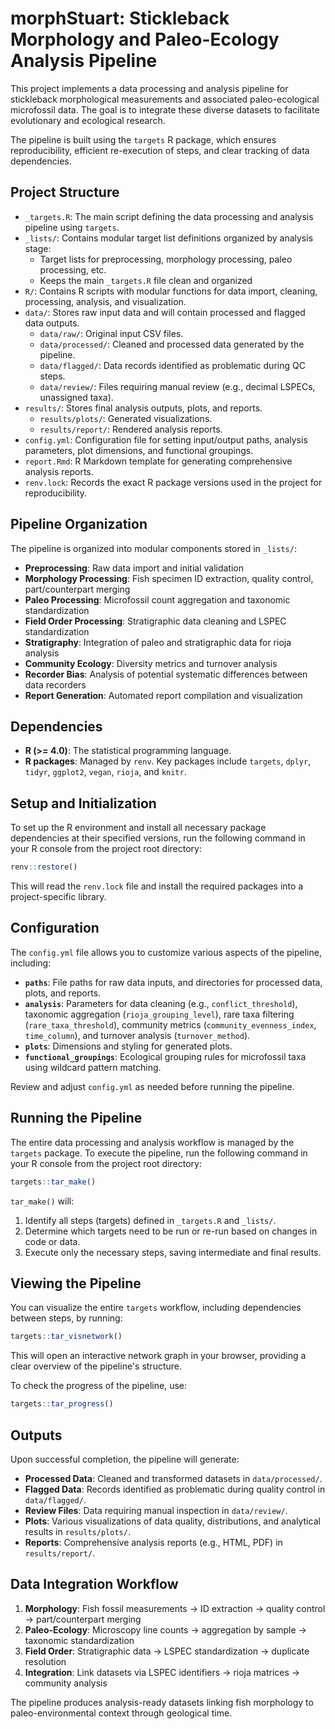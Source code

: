 # morphStuart: Stickleback Morphology and Paleo-Ecology Analysis Pipeline

This project implements a data processing and analysis pipeline for stickleback morphological measurements and associated paleo-ecological microfossil data. The goal is to integrate these diverse datasets to facilitate evolutionary and ecological research.

The pipeline is built using the `targets` R package, which ensures reproducibility, efficient re-execution of steps, and clear tracking of data dependencies.

## Project Structure

*   `_targets.R`: The main script defining the data processing and analysis pipeline using `targets`.
*   `_lists/`: Contains modular target list definitions organized by analysis stage:
    *   Target lists for preprocessing, morphology processing, paleo processing, etc.
    *   Keeps the main `_targets.R` file clean and organized
*   `R/`: Contains R scripts with modular functions for data import, cleaning, processing, analysis, and visualization.
*   `data/`: Stores raw input data and will contain processed and flagged data outputs.
    *   `data/raw/`: Original input CSV files.
    *   `data/processed/`: Cleaned and processed data generated by the pipeline.
    *   `data/flagged/`: Data records identified as problematic during QC steps.
    *   `data/review/`: Files requiring manual review (e.g., decimal LSPECs, unassigned taxa).
*   `results/`: Stores final analysis outputs, plots, and reports.
    *   `results/plots/`: Generated visualizations.
    *   `results/report/`: Rendered analysis reports.
*   `config.yml`: Configuration file for setting input/output paths, analysis parameters, plot dimensions, and functional groupings.
*   `report.Rmd`: R Markdown template for generating comprehensive analysis reports.
*   `renv.lock`: Records the exact R package versions used in the project for reproducibility.

## Pipeline Organization

The pipeline is organized into modular components stored in `_lists/`:

*   **Preprocessing**: Raw data import and initial validation
*   **Morphology Processing**: Fish specimen ID extraction, quality control, part/counterpart merging
*   **Paleo Processing**: Microfossil count aggregation and taxonomic standardization  
*   **Field Order Processing**: Stratigraphic data cleaning and LSPEC standardization
*   **Stratigraphy**: Integration of paleo and stratigraphic data for rioja analysis
*   **Community Ecology**: Diversity metrics and turnover analysis
*   **Recorder Bias**: Analysis of potential systematic differences between data recorders
*   **Report Generation**: Automated report compilation and visualization

## Dependencies

*   **R (>= 4.0)**: The statistical programming language.
*   **R packages**: Managed by `renv`. Key packages include `targets`, `dplyr`, `tidyr`, `ggplot2`, `vegan`, `rioja`, and `knitr`.

## Setup and Initialization

To set up the R environment and install all necessary package dependencies at their specified versions, run the following command in your R console from the project root directory:

```R
renv::restore()
```

This will read the `renv.lock` file and install the required packages into a project-specific library.

## Configuration

The `config.yml` file allows you to customize various aspects of the pipeline, including:

*   **`paths`**: File paths for raw data inputs, and directories for processed data, plots, and reports.
*   **`analysis`**: Parameters for data cleaning (e.g., `conflict_threshold`), taxonomic aggregation (`rioja_grouping_level`), rare taxa filtering (`rare_taxa_threshold`), community metrics (`community_evenness_index`, `time_column`), and turnover analysis (`turnover_method`).
*   **`plots`**: Dimensions and styling for generated plots.
*   **`functional_groupings`**: Ecological grouping rules for microfossil taxa using wildcard pattern matching.

Review and adjust `config.yml` as needed before running the pipeline.

## Running the Pipeline

The entire data processing and analysis workflow is managed by the `targets` package. To execute the pipeline, run the following command in your R console from the project root directory:

```R
targets::tar_make()
```

`tar_make()` will:
1.  Identify all steps (targets) defined in `_targets.R` and `_lists/`.
2.  Determine which targets need to be run or re-run based on changes in code or data.
3.  Execute only the necessary steps, saving intermediate and final results.

## Viewing the Pipeline

You can visualize the entire `targets` workflow, including dependencies between steps, by running:

```R
targets::tar_visnetwork()
```

This will open an interactive network graph in your browser, providing a clear overview of the pipeline's structure.

To check the progress of the pipeline, use:

```R
targets::tar_progress()
```

## Outputs

Upon successful completion, the pipeline will generate:

*   **Processed Data**: Cleaned and transformed datasets in `data/processed/`.
*   **Flagged Data**: Records identified as problematic during quality control in `data/flagged/`.
*   **Review Files**: Data requiring manual inspection in `data/review/`.
*   **Plots**: Various visualizations of data quality, distributions, and analytical results in `results/plots/`.
*   **Reports**: Comprehensive analysis reports (e.g., HTML, PDF) in `results/report/`.

## Data Integration Workflow

1. **Morphology**: Fish fossil measurements → ID extraction → quality control → part/counterpart merging
2. **Paleo-Ecology**: Microscopy line counts → aggregation by sample → taxonomic standardization  
3. **Field Order**: Stratigraphic data → LSPEC standardization → duplicate resolution
4. **Integration**: Link datasets via LSPEC identifiers → rioja matrices → community analysis

The pipeline produces analysis-ready datasets linking fish morphology to paleo-environmental context through geological time.